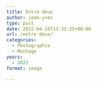 ```yaml
---
title: Entre deux
author: jean-yves
type: post
date: 2022-04-16T13:32:25+00:00
url: /entre-deux/
categories:
  - Photographie
  - Montage
years:
  - 2022
format: image

---
```

